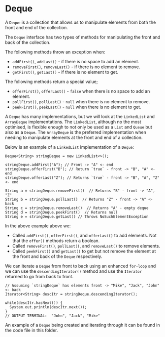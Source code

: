 # Deque

A `Deque` is a collection that allows us to manipulate elements from both the front and end of the collection.

The `Deque` interface has two types of methods for manipulating the front and back of the collection.

The following methods throw an exception when:

* `addFirst()`, `addLast()` - if there is no space to add an element.
* `removeFirst()`, `removeLast()` - if there is no element to remove.
* `getFirst()`, `getLast()` - if there is no element to get.

The following methods return a special value;

* `offerFirst()`, `offerLast()` - `false` when there is no space to add an element.
* `pollFirst()`, `pollLast()` - `null` when there is no element to remove.
* `peekFirst()`, `peekLast()` - `null` when there is no element to get.

A `Deque` has many implementations, but we will look at the `LinkedList` and `ArrayDeque` implementations. The `LinkedList`, although no the most optimised, is flexible enough to not only be used as a `List` and `Queue` but also as a `Deque`. The `ArrayDeque` is the preferred implementation when needing to manipulate elements at the front and end of a collection.

Below is an example of a `LinkedList` implementation of a `Deque`:

```
Deque<String> stringDeque = new LinkedList<>();

stringDeque.addFirst("A"); // Front -> "A" <- end
stringDeque.offerFirst("B"); // Return `true` - front -> "B", "A" <- end
stringDeque.offerLast("Z"); // Returns `true` - front -> "B", "A", "Z" <- end
 
String a = stringDeque.removeFirst()  // Returns "B" - front -> "A", "Z"
String b = stringDeque.pollLast()  // Returns "Z" - front -> "A" <- back
String c = stringDeque.removeLast()  // Returns "A" - empty deque
String d = stringDeque.peekFirst()  // Returns null
String e = stringDeque.getLast() // Throws NoSuchElementException
```

In the above example above we:

* Called `addFirst()`, `offerFirst()`, and `offerLast()` to add elements. Not that the `offer()` methods return a boolean.
* Called `removeFirst()`, `pollLast()`, and `removeLast()` to remove elements.
* Called `peekFirst()` and `getLast()` to get but not remove the element at the front and back of the `Deque` respectively.

We can iterate a `Deque` from front to back using an enhanced `for-loop` and we can use the `descendingIterator()` method and use the `Iterator` returned to go from back to front.

```
// Assuming `stringDeque` has elements front -> "Mike", "Jack", "John" <- back
Iterator<String> descItr = stringDeque.descendingIterator();
 
while(descItr.hasNext()) {
  System.out.println(descItr.next());
}
// OUTPUT TERMINAL:  "John", "Jack", "Mike"
```

An example of a `Deque` being created and iterating through it can be found in the code file in this folder.